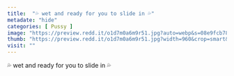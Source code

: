 ```yaml
---
title:  "💦 wet and ready for you to slide in 💦"
metadate: "hide"
categories: [ Pussy ]
image: "https://preview.redd.it/o1d7m0a6m9r51.jpg?auto=webp&s=08e9fcb787101c5274c26a3734c1296f9968d899"
thumb: "https://preview.redd.it/o1d7m0a6m9r51.jpg?width=960&crop=smart&auto=webp&s=3c74e5004be7e4bd4ca580d25b269cefb943f0c4"
visit: ""
---
```

💦 wet and ready for you to slide in 💦
